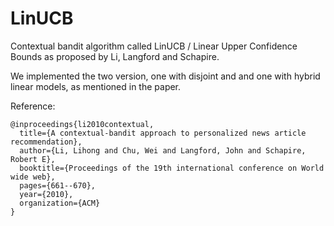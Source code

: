 # LinUCB
Contextual bandit algorithm called LinUCB / Linear Upper Confidence Bounds as proposed by Li, Langford and Schapire.

We implemented the two version, one with disjoint and and one with hybrid linear models, as mentioned in the paper.

Reference:
```
@inproceedings{li2010contextual,
  title={A contextual-bandit approach to personalized news article recommendation},
  author={Li, Lihong and Chu, Wei and Langford, John and Schapire, Robert E},
  booktitle={Proceedings of the 19th international conference on World wide web},
  pages={661--670},
  year={2010},
  organization={ACM}
}
```
